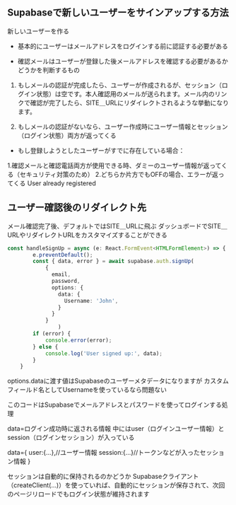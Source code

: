 ## Supabaseで新しいユーザーをサインアップする方法
新しいユーザーを作る

- 基本的にユーザーはメールアドレスをログインする前に認証する必要がある

- 確認メールはユーザーが登録した後メールアドレスを確認する必要があるかどうかを判断するもの

1. もしメールの認証が完成したら、ユーザーが作成されるが、セッション（ログイン状態）は空です。本人確認用のメールが送られます。メール内のリンクで確認が完了したら、SITE＿URLにリダイレクトされるような挙動になります。

2. もしメールの認証がないなら、ユーザー作成時にユーザー情報とセッション（ログイン状態）両方が返ってくる

- もし登録しようとしたユーザーがすでに存在している場合：

1.確認メールと確認電話両方が使用できる時、ダミーのユーザー情報が返ってくる（セキュリティ対策のため）
2.どちらか片方でもOFFの場合、エラーが返ってくる
User already registered

## ユーザー確認後のリダイレクト先
メール確認完了後、デフォルトではSITE＿URLに飛ぶ
ダッシュボードでSITE＿URLやリダイレクトURLをカスタマイズすることができる

```typescript
const handleSignUp = async (e: React.FormEvent<HTMLFormElement>) => {
		e.preventDefault();
		const { data, error } = await supabase.auth.signUp(
			{
			  email,
			  password,
			  options: {
			    data: {
			      Username: 'John',
			    }
			  }
			}
		        )
		if (error) {
			console.error(error);
		} else {
			console.log('User signed up:', data);
		}
	}
```
options.dataに渡す値はSupabaseのユーザーメタデータになりますが
カスタムフィールド名としてUsernameを使っているなら問題ない

このコードはSupabaseでメールアドレスとパスワードを使ってログインする処理

data=ログイン成功時に返される情報
中にはuser（ログインユーザー情報）とsession（ログインセッション）が入っている

data={
	user:{...},//ユーザー情報
	session:{...}//トークンなどが入ったセッション情報
}

セッションは自動的に保持されるのかどうか
Supabaseクライアント（createClient(...)）を使っていれば、自動的にセッションが保存されて、次回のページリロードでもログイン状態が維持されます
